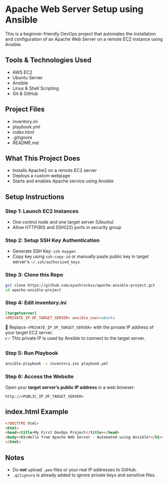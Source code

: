 # Apache Web Server Setup using Ansible

This is a beginner-friendly DevOps project that automates the installation and configuration of an Apache Web Server on a remote EC2 instance using Ansible.

## Tools & Technologies Used
- AWS EC2
- Ubuntu Server
- Ansible
- Linux & Shell Scripting
- Git & GitHub

## Project Files
- inventory.ini
- playbook.yml
- index.html
- .gitignore
- README.md

## What This Project Does
- Installs Apache2 on a remote EC2 server
- Deploys a custom webpage
- Starts and enables Apache service using Ansible

## Setup Instructions
### Step 1: Launch EC2 Instances
- One control node and one target server (Ubuntu)
- Allow HTTP(80) and SSH(22) ports in security group

### Step 2: Setup SSH Key Authentication
- Generate SSH Key: `ssh-keygen`
- Copy key using `ssh-copy-id` or manually paste public key in target server's `~/.ssh/authorized_keys`

### Step 3: Clone this Repo
```bash
git clone https://github.com/ayushrockss/apache-ansible-project.git
cd apache-ansible-project
```

### Step 4: Edit inventory.ini
```ini
[targetserver]
<PRIVATE_IP_OF_TARGET_SERVER> ansible_user=ubuntu
```
🔸 Replace `<PRIVATE_IP_OF_TARGET_SERVER>` with the private IP address of your target EC2 server.  
👉 This private IP is used by Ansible to connect to the target server.

### Step 5: Run Playbook
```bash
ansible-playbook -i inventory.ini playbook.yml
```

### Step 6: Access the Website
Open your **target server’s public IP address** in a web browser:
```
http://<PUBLIC_IP_OF_TARGET_SERVER>
```

## index.html Example
```html
<!DOCTYPE html>
<html>
<head><title>My First DevOps Project</title></head>
<body><h1>Hello from Apache Web Server - Automated using Ansible!</h1></body>
</html>
```

## Notes
- Do **not** upload `.pem` files or your real IP addresses to GitHub.
- `.gitignore` is already added to ignore private keys and sensitive files.
